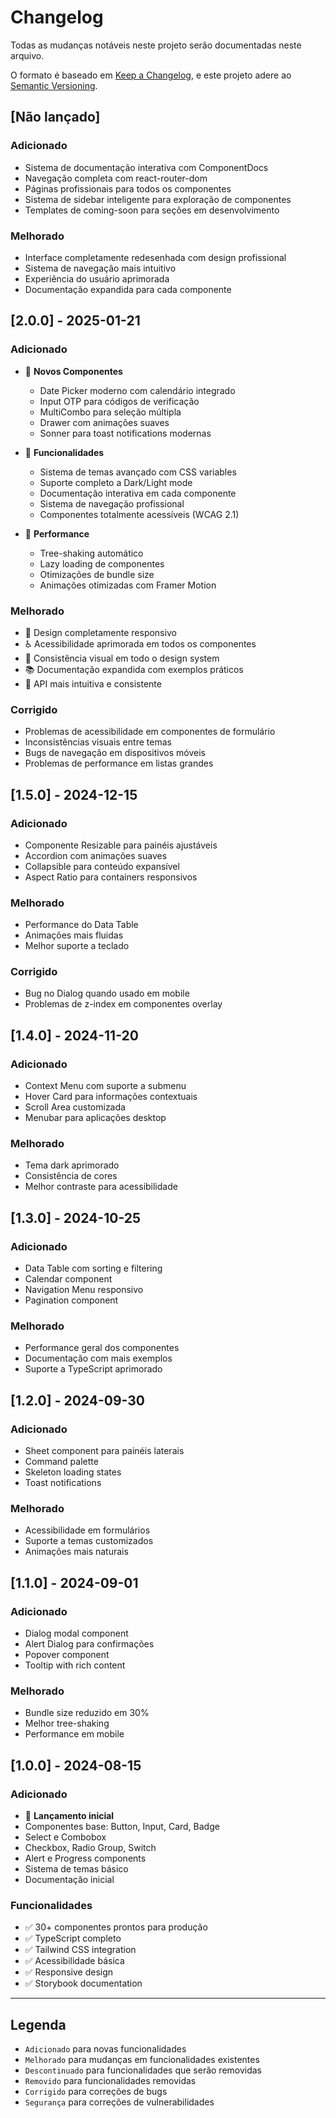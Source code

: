 # Changelog

Todas as mudanças notáveis neste projeto serão documentadas neste arquivo.

O formato é baseado em [Keep a Changelog](https://keepachangelog.com/en/1.0.0/),
e este projeto adere ao [Semantic Versioning](https://semver.org/spec/v2.0.0.html).

## [Não lançado]

### Adicionado

- Sistema de documentação interativa com ComponentDocs
- Navegação completa com react-router-dom
- Páginas profissionais para todos os componentes
- Sistema de sidebar inteligente para exploração de componentes
- Templates de coming-soon para seções em desenvolvimento

### Melhorado

- Interface completamente redesenhada com design profissional
- Sistema de navegação mais intuitivo
- Experiência do usuário aprimorada
- Documentação expandida para cada componente

## [2.0.0] - 2025-01-21

### Adicionado

- 🎨 **Novos Componentes**

  - Date Picker moderno com calendário integrado
  - Input OTP para códigos de verificação
  - MultiCombo para seleção múltipla
  - Drawer com animações suaves
  - Sonner para toast notifications modernas

- 🎯 **Funcionalidades**

  - Sistema de temas avançado com CSS variables
  - Suporte completo a Dark/Light mode
  - Documentação interativa em cada componente
  - Sistema de navegação profissional
  - Componentes totalmente acessíveis (WCAG 2.1)

- 🚀 **Performance**
  - Tree-shaking automático
  - Lazy loading de componentes
  - Otimizações de bundle size
  - Animações otimizadas com Framer Motion

### Melhorado

- 📱 Design completamente responsivo
- ♿ Acessibilidade aprimorada em todos os componentes
- 🎨 Consistência visual em todo o design system
- 📚 Documentação expandida com exemplos práticos
- 🔧 API mais intuitiva e consistente

### Corrigido

- Problemas de acessibilidade em componentes de formulário
- Inconsistências visuais entre temas
- Bugs de navegação em dispositivos móveis
- Problemas de performance em listas grandes

## [1.5.0] - 2024-12-15

### Adicionado

- Componente Resizable para painéis ajustáveis
- Accordion com animações suaves
- Collapsible para conteúdo expansível
- Aspect Ratio para containers responsivos

### Melhorado

- Performance do Data Table
- Animações mais fluidas
- Melhor suporte a teclado

### Corrigido

- Bug no Dialog quando usado em mobile
- Problemas de z-index em componentes overlay

## [1.4.0] - 2024-11-20

### Adicionado

- Context Menu com suporte a submenu
- Hover Card para informações contextuais
- Scroll Area customizada
- Menubar para aplicações desktop

### Melhorado

- Tema dark aprimorado
- Consistência de cores
- Melhor contraste para acessibilidade

## [1.3.0] - 2024-10-25

### Adicionado

- Data Table com sorting e filtering
- Calendar component
- Navigation Menu responsivo
- Pagination component

### Melhorado

- Performance geral dos componentes
- Documentação com mais exemplos
- Suporte a TypeScript aprimorado

## [1.2.0] - 2024-09-30

### Adicionado

- Sheet component para painéis laterais
- Command palette
- Skeleton loading states
- Toast notifications

### Melhorado

- Acessibilidade em formulários
- Suporte a temas customizados
- Animações mais naturais

## [1.1.0] - 2024-09-01

### Adicionado

- Dialog modal component
- Alert Dialog para confirmações
- Popover component
- Tooltip with rich content

### Melhorado

- Bundle size reduzido em 30%
- Melhor tree-shaking
- Performance em mobile

## [1.0.0] - 2024-08-15

### Adicionado

- 🎉 **Lançamento inicial**
- Componentes base: Button, Input, Card, Badge
- Select e Combobox
- Checkbox, Radio Group, Switch
- Alert e Progress components
- Sistema de temas básico
- Documentação inicial

### Funcionalidades

- ✅ 30+ componentes prontos para produção
- ✅ TypeScript completo
- ✅ Tailwind CSS integration
- ✅ Acessibilidade básica
- ✅ Responsive design
- ✅ Storybook documentation

---

## Legenda

- `Adicionado` para novas funcionalidades
- `Melhorado` para mudanças em funcionalidades existentes
- `Descontinuado` para funcionalidades que serão removidas
- `Removido` para funcionalidades removidas
- `Corrigido` para correções de bugs
- `Segurança` para correções de vulnerabilidades
